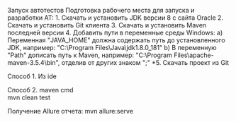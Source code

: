 Запуск автотестов
  Подготовка рабочего места для запуска и разработки АТ:
    1. Скачать и установить JDK версии 8 с сайта Oracle
    2. Скачать и установить Git клиента
    3. Скачать и установить Maven последней версии
    4. Добавить пути в переменные среды Windows:
      a) Переменная "JAVA_HOME" должна содержать путь до установленного JDK, например: "C:\Program Files\Java\jdk1.8.0_181"
      b) В переменную "Path" дописать путь к Maven, например: "C:\Program Files\apache-maven-3.5.4\bin", отделив от других знаком ";"
    *5. Скачать проект из Git

Способ 1. 
Из ide

Способ 2. 
maven cmd    
mvn clean test 
    
Получение Allure отчета: mvn allure:serve    